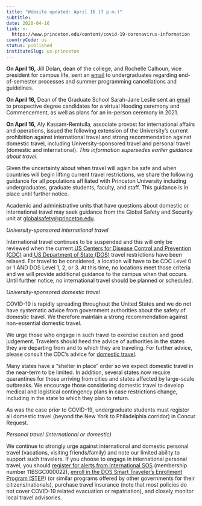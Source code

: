 ```yaml
---
title: "Website updated: April 16 (7 p.m.)"
subtitle: 
date: 2020-04-16
link: >-
  https://www.princeton.edu/content/covid-19-coronavirus-information
countryCode: us
status: published
instituteSlug: us-princeton
---
```

**On April 16,** Jill Dolan, dean of the college, and Rochelle Calhoun, vice president for campus life, sent an [email](http://emergency.princeton.edu/node/621) to undergraduates regarding end-of-semester processes and summer programming cancellations and guidelines.

 **On April 16,** Dean of the Graduate School Sarah-Jane Leslie sent an [email](https://gradschool.princeton.edu/sites/gradschool/files/images/April%2016,%202020%20-%20Hooding%20and%20Commencement%20updates.pdf) to prospective degree candidates for a virtual Hooding ceremony and Commencement, as well as plans for an in-person ceremony in 2021.

 **On April 16,** Aly Kassam-Remtulla, associate provost for international affairs and operations, issued the following extension of the University’s current prohibition against international travel and strong recommendation against domestic travel, including University-sponsored travel and personal travel (domestic and international). _This information supersedes earlier guidance about travel._

Given the uncertainty about when travel will again be safe and when countries will begin lifting current travel restrictions, we share the following guidance for all populations affiliated with Princeton University including undergraduates, graduate students, faculty, and staff. This guidance is in place until further notice.

Academic and administrative units that have questions about domestic or international travel may seek guidance from the Global Safety and Security unit at [globalsafety@princeton.edu](mailto:globalsafety@princeton.edu).

_University-sponsored international travel_

International travel continues to be suspended and this will only be reviewed when the current[ ](https://www.cdc.gov/coronavirus/2019-ncov/travelers/map-and-travel-notices.html)[US Centers for Disease Control and Prevention (CDC)](https://www.cdc.gov/coronavirus/2019-ncov/travelers/map-and-travel-notices.html) and[ ](https://travel.state.gov/content/travel/en/traveladvisories/traveladvisories.html/)[US Department of State (DOS)](https://travel.state.gov/content/travel/en/traveladvisories/traveladvisories.html/) travel restrictions have been relaxed.  For travel to be considered, a location will have to be CDC Level 0 or 1 AND DOS Level 1, 2, or 3.  At this time, no locations meet those criteria and we will provide additional guidance to the campus when that occurs.  Until further notice, no international travel should be planned or scheduled.

 _University-sponsored domestic travel_

COVID-19 is rapidly spreading throughout the United States and we do not have systematic advice from government authorities about the safety of domestic travel.  We therefore maintain a strong recommendation against non-essential domestic travel.

We urge those who engage in such travel to exercise caution and good judgement.  Travelers should heed the advice of authorities in the states they are departing from and to which they are traveling.  For further advice, please consult the CDC’s advice for [domestic travel](https://www.cdc.gov/coronavirus/2019-ncov/travelers/travel-in-the-us.html).

Many states have a “shelter in place” order so we expect domestic travel in the near-term to be limited.  In addition, several states now require quarantines for those arriving from cities and states affected by large-scale outbreaks.  We encourage those considering domestic travel to develop medical and logistical contingency plans in case restrictions change, including in the state to which they plan to return.

As was the case prior to COVID-19, undergraduate students must register all domestic travel (beyond the New York to Philadelphia corridor) in Concur Request.

 _Personal travel (international or domestic)_

We continue to strongly urge against international and domestic personal travel (vacations, visiting friends/family) and note our limited ability to support such travelers. If you choose to engage in international personal travel, you should [register for ](https://www.internationalsos.com/MasterPortal/default.aspx?membnum=11BSGC000022)[alerts from International SOS](https://www.internationalsos.com/MasterPortal/default.aspx?membnum=11BSGC000022) (membership number 11BSGC000022), [enroll in the DOS Smart Traveler’s Enrollment Program (STEP](https://step.state.gov/)) (or similar programs offered by other governments for their citizens/nationals), purchase travel insurance (note that most policies do not cover COVID-19 related evacuation or repatriation), and closely monitor local travel advisories. 

